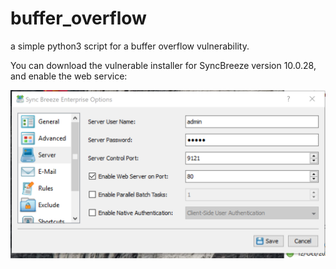 # buffer_overflow
a simple python3 script for a buffer overflow vulnerability.

You can download the vulnerable installer for SyncBreeze version 10.0.28, and enable the web service:

<img src="SyncBreeze.png" width="600">

